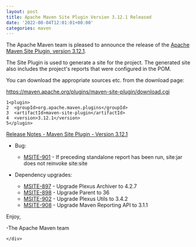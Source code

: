```yaml
---
layout: post
title: Apache Maven Site Plugin Version 3.12.1 Released
date: '2022-08-04T12:01:01+00:00'
categories: maven
---
```

<div class="post_body"><p>The Apache Maven team is pleased to announce the release of the
<a href="https://maven.apache.org/plugins/maven-site-plugin/">Apache Maven Site Plugin, version 3.12.1</a>.</p>
<p>The Site Plugin is used to generate a site for the project. The generated site
also includes the project's reports that were configured in the POM.</p>
<p>You can download the appropriate sources etc. from the download page:</p>
<p><a href="https://maven.apache.org/plugins/maven-site-plugin/download.cgi">https://maven.apache.org/plugins/maven-site-plugin/download.cgi</a></p>
<div class="highlight"><pre tabindex="0" class="chroma"><code class="language-xml" data-lang="xml"><span class="line"><span class="ln">1</span><span class="cl"><span class="nt">&lt;plugin&gt;</span>
</span></span><span class="line"><span class="ln">2</span><span class="cl">  <span class="nt">&lt;groupId&gt;</span>org.apache.maven.plugins<span class="nt">&lt;/groupId&gt;</span>
</span></span><span class="line"><span class="ln">3</span><span class="cl">  <span class="nt">&lt;artifactId&gt;</span>maven-site-plugin<span class="nt">&lt;/artifactId&gt;</span>
</span></span><span class="line"><span class="ln">4</span><span class="cl">  <span class="nt">&lt;version&gt;</span>3.12.1<span class="nt">&lt;/version&gt;</span>
</span></span><span class="line"><span class="ln">5</span><span class="cl"><span class="nt">&lt;/plugin&gt;</span>   
</span></span></code></pre></div><p><a href="https://issues.apache.org/jira/secure/ReleaseNote.jspa?version=12351337&amp;styleName=Text&amp;projectId=12317923">Release Notes - Maven Site Plugin - Version 3.12.1</a></p>
<ul>
<li>
<p>Bug:</p>
<ul>
<li><a href="https://issues.apache.org/jira/browse/MSITE-901">MSITE-901</a> - If preceding standalone report has been run, site:jar does not reinvoke site:site</li>
</ul>
</li>
<li>
<p>Dependency upgrades:</p>
<ul>
<li><a href="https://issues.apache.org/jira/browse/MSITE-897">MSITE-897</a> - Upgrade Plexus Archiver to 4.2.7</li>
<li><a href="https://issues.apache.org/jira/browse/MSITE-898">MSITE-898</a> - Upgrade Parent to 36</li>
<li><a href="https://issues.apache.org/jira/browse/MSITE-902">MSITE-902</a> - Upgrade Plexus Utils to 3.4.2</li>
<li><a href="https://issues.apache.org/jira/browse/MSITE-908">MSITE-908</a> - Upgrade Maven Reporting API to 3.1.1</li>
</ul>
</li>
</ul>
<p>Enjoy,</p>
<p>-The Apache Maven team</p>

    </div>
